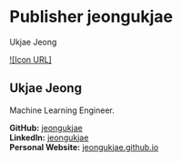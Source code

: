 # Publisher jeongukjae
Ukjae Jeong

[![Icon URL]](https://github.com/jeongukjae.png)

## Ukjae Jeong

Machine Learning Engineer.

**GitHub:** [jeongukjae](https://github.com/jeongukjae)\
**LinkedIn:** [jeongukjae](https://www.linkedin.com/in/jeongukjae/)\
**Personal Website:** [jeongukjae.github.io](https://jeongukjae.github.io)

